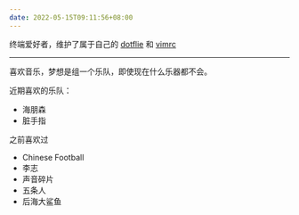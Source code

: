 ```yaml
---
date: 2022-05-15T09:11:56+08:00
---
```


终端爱好者，维护了属于自己的 [dotflie](https://github.com/kang8/.dotfiles) 和 [vimrc](https://github.com/kang8/vimrc)

---

喜欢音乐，梦想是组一个乐队，即使现在什么乐器都不会。

近期喜欢的乐队：
* 海朋森
* 脏手指

之前喜欢过
* Chinese Football
* 李志
* 声音碎片
* 五条人
* 后海大鲨鱼
